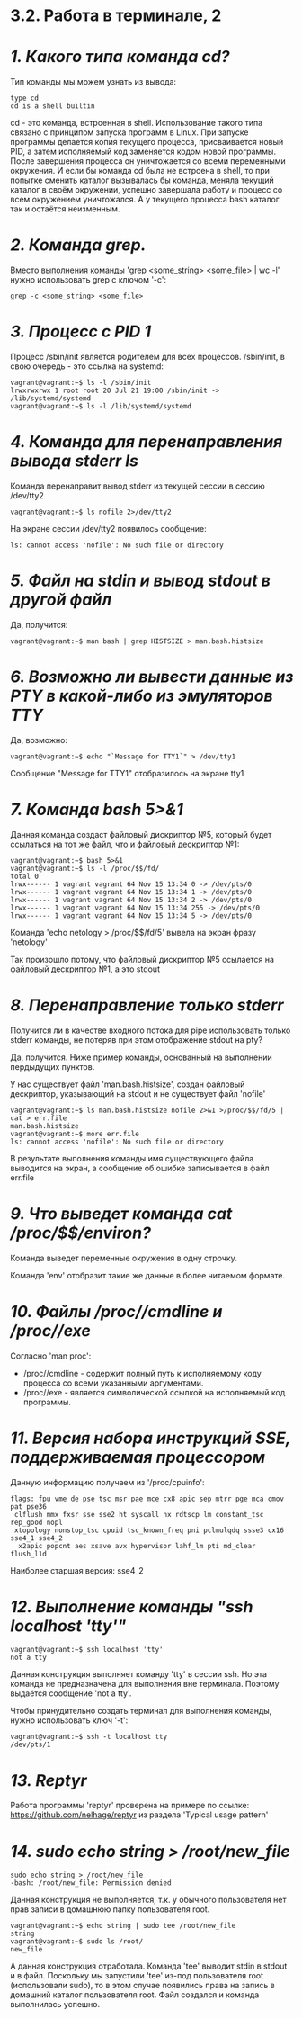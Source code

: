 # **3.2. Работа в терминале, 2**

# *1. Какого типа команда cd?*
Тип команды мы можем узнать из вывода:
 
```
type cd
cd is a shell builtin
```
cd - это команда, встроенная в shell. Использование такого типа связано с принципом запуска программ в Linux. При запуске программы делается копия текущего процесса, присваивается новый PID, а затем исполняемый код заменяется кодом новой программы.
После завершения процесса он уничтожается со всеми переменными окружения. И если бы команда cd была не встроена в shell, то при попытке сменить каталог вызывалась бы команда, меняла текущий каталог в своём окружении, успешно завершала работу и процесс со всем окружением уничтожался.
А у текущего процесса bash каталог так и остаётся неизменным.

# *2. Команда grep.*
Вместо выполнения команды 'grep <some_string> <some_file> | wc -l' нужно использовать grep с ключом '-c':

```
grep -c <some_string> <some_file>
```

# *3. Процесс с PID 1*
Процесс /sbin/init является родителем для всех процессов.
/sbin/init, в свою очередь - это ссылка на systemd:

```
vagrant@vagrant:~$ ls -l /sbin/init 
lrwxrwxrwx 1 root root 20 Jul 21 19:00 /sbin/init -> /lib/systemd/systemd
vagrant@vagrant:~$ ls -l /lib/systemd/systemd
```

# *4. Команда для перенаправления вывода stderr ls*
Команда перенаправит вывод stderr из текущей сессии в сессию /dev/tty2

```
vagrant@vagrant:~$ ls nofile 2>/dev/tty2
```
На экране сессии /dev/tty2 появилось сообщение:

```
ls: cannot access 'nofile': No such file or directory
```

# *5. Файл на stdin и вывод stdout в другой файл*
Да, получится:
```
vagrant@vagrant:~$ man bash | grep HISTSIZE > man.bash.histsize
```

# *6. Возможно ли вывести данные из PTY в какой-либо из эмуляторов TTY*
Да, возможно:

```
vagrant@vagrant:~$ echo "`Message for TTY1`" > /dev/tty1
```
Сообщение "Message for TTY1" отобразилось на экране tty1

# *7. Команда bash 5>&1*
Данная команда создаст файловый дискриптор №5, который будет ссылаться на тот же файл, что и файловый дескриптор №1:

```
vagrant@vagrant:~$ bash 5>&1
vagrant@vagrant:~$ ls -l /proc/$$/fd/
total 0
lrwx------ 1 vagrant vagrant 64 Nov 15 13:34 0 -> /dev/pts/0
lrwx------ 1 vagrant vagrant 64 Nov 15 13:34 1 -> /dev/pts/0
lrwx------ 1 vagrant vagrant 64 Nov 15 13:34 2 -> /dev/pts/0
lrwx------ 1 vagrant vagrant 64 Nov 15 13:34 255 -> /dev/pts/0
lrwx------ 1 vagrant vagrant 64 Nov 15 13:34 5 -> /dev/pts/0
```

Команда 'echo netology > /proc/$$/fd/5' вывела на экран фразу 'netology'

Так произошло потому, что файловый дискриптор №5 ссылается на файловый дескриптор №1, а это stdout

# *8. Перенаправление только stderr*
Получится ли в качестве входного потока для pipe использовать только stderr команды, не потеряв при этом отображение stdout на pty?

Да, получится. Ниже пример команды, основанный на выполнении пердыдущих пунктов.

У нас существует файл 'man.bash.histsize', создан файловый дескриптор, указывающий на stdout и не существует файл 'nofile'

```
vagrant@vagrant:~$ ls man.bash.histsize nofile 2>&1 >/proc/$$/fd/5 | cat > err.file
man.bash.histsize
vagrant@vagrant:~$ more err.file 
ls: cannot access 'nofile': No such file or directory
```

В результате выполнения команды имя существующего файла выводится на экран, а сообщение об ошибке записывается в файл err.file

# *9. Что выведет команда cat /proc/$$/environ?*
Команда выведет переменные окружения в одну строчку.

Команда 'env' отобразит такие же данные в более читаемом формате.

# *10. Файлы /proc/<PID>/cmdline и /proc/<PID>/exe*
Согласно 'man proc':

- /proc/<PID>/cmdline - содержит полный путь к исполняемому коду процесса со всеми указанными аргументами.
- /proc/<PID>/exe - является символической ссылкой на исполняемый код программы.

# *11. Версия набора инструкций SSE, поддерживаемая процессором*
Данную информацию получаем из '/proc/cpuinfo':

```
flags: fpu vme de pse tsc msr pae mce cx8 apic sep mtrr pge mca cmov pat pse36
 clflush mmx fxsr sse sse2 ht syscall nx rdtscp lm constant_tsc rep_good nopl 
 xtopology nonstop_tsc cpuid tsc_known_freq pni pclmulqdq ssse3 cx16 sse4_1 sse4_2
  x2apic popcnt aes xsave avx hypervisor lahf_lm pti md_clear flush_l1d
```
Наиболее старшая версия: sse4_2

# *12. Выполнение команды "ssh localhost 'tty'"*

```
vagrant@vagrant:~$ ssh localhost 'tty'
not a tty
```

Данная конструкция выполняет команду 'tty' в сессии ssh. Но эта команда не предназначена для выполнения вне терминала. Поэтому выдаётся сообщение 'not a tty'.

Чтобы принудительно создать терминал для выполнения команды, нужно использовать ключ '-t':

```
vagrant@vagrant:~$ ssh -t localhost tty 
/dev/pts/1
```

# *13. Reptyr*
Работа программы 'reptyr' проверена на примере по ссылке: https://github.com/nelhage/reptyr из раздела 'Typical usage pattern'

# *14. sudo echo string > /root/new_file*

```
sudo echo string > /root/new_file
-bash: /root/new_file: Permission denied
```
Данная конструкция не выполняется, т.к. у обычного пользователя нет прав записи в домашнюю папку пользователя root.

```
vagrant@vagrant:~$ echo string | sudo tee /root/new_file
string
vagrant@vagrant:~$ sudo ls /root/
new_file
```

А данная конструкция отработала. Команда 'tee' выводит stdin в stdout и в файл. Поскольку мы запустили 'tee' из-под пользователя root (использовали sudo), то в этом случае появились права на запись в домашний каталог пользователя root. Файл создался и команда выполнилась успешно.